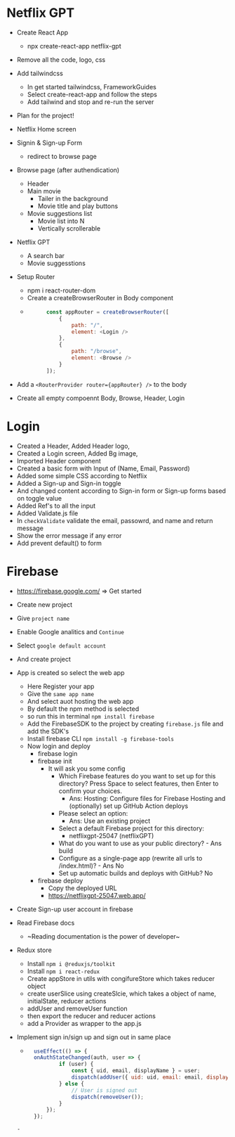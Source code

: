 # Netflix GPT
- Create React App
    - npx create-react-app netflix-gpt
- Remove all the code, logo, css
- Add tailwindcss
    - In get started tailwindcss, FrameworkGuides
    - Select create-react-app and follow the steps
    - Add tailwind and stop and re-run the server

- Plan for the project!
- Netflix Home screen
- Signin & Sign-up Form
    - redirect to browse page
- Browse page (after authendication)
    - Header
    - Main movie
        - Tailer in the background
        - Movie title and play buttons
    - Movie suggestions list
        - Movie list into N
        - Vertically scrollerable
- Netflix GPT
    - A search bar 
    - Movie suggesstions

- Setup Router
    - npm i react-router-dom
    - Create a createBrowserRouter in Body component
    - ```js
            const appRouter = createBrowserRouter([
                {
                    path: "/",
                    element: <Login />
                },
                {
                    path: "/browse",
                    element: <Browse />
                }
            ]);
        ```
- Add a `<RouterProvider router={appRouter} />` to the body
- Create all empty compoennt Body, Browse, Header, Login

# Login 
- Created a Header, Added Header logo, 
- Created a Login screen, Added Bg image, 
- Imported Header component
- Created a basic form with Input of (Name, Email, Password)
- Added some simple CSS according to Netflix
- Added a Sign-up and Sign-in toggle
- And changed content according to Sign-in form or Sign-up forms based on toggle value
- Added Ref's to all the input
- Added Validate.js file
- In `checkValidate` validate the email, passowrd, and name and return message
- Show the error message if any error
- Add prevent default() to form

# Firebase
- https://firebase.google.com/ => Get started
- Create new project
- Give `project name`
- Enable Google analitics and `Continue`
- Select `google default account`
- And create project
- App is created so select the web app
    - Here Register your app
    - Give the `same app name`
    - And select auot hosting the web app
    - By default the npm method is selected
    - so run this in terminal `npm install firebase`
    - Add the FirebaseSDK to the project by creating `firebase.js` file and add the SDK's
    - Install firebase CLI `npm install -g firebase-tools`
    - Now login and deploy
        - firebase login
        - firebase init
            - It will ask you some config
                - Which Firebase features do you want to set up for this directory? Press Space to select features, then Enter to confirm your choices. 
                    - Ans: Hosting: Configure files for Firebase Hosting and (optionally) set up GitHub Action deploys
                - Please select an option: 
                    - Ans: Use an existing project
                - Select a default Firebase project for this directory: 
                    - netflixgpt-25047 (netflixGPT)
                - What do you want to use as your public directory? - Ans build
                - Configure as a single-page app (rewrite all urls to /index.html)? - Ans No
                - Set up automatic builds and deploys with GitHub? No
        - firebase deploy
            - Copy the deployed URL
            - https://netflixgpt-25047.web.app/
- Create Sign-up user account in firebase
- Read Firebase docs
    - ~Reading documentation is the power of developer~
- Redux store
    - Install `npm i @reduxjs/toolkit`
    - Install `npm i react-redux`
    - Create appStore in utils with congifureStore which takes reducer object
    - create userSlice using createSlcie, which takes a object of  name, initialState, reducer actions
    - addUser and removeUser function
    - then export the reducer and reducer actions
    - add a Provider as wrapper to the app.js 

- Implement sign in/sign up and sign out in same place
    - ```js
        useEffect(() => {
		onAuthStateChanged(auth, user => {
                if (user) {
                    const { uid, email, displayName } = user;
                    dispatch(addUser({ uid: uid, email: email, displayName: displayName }));
                } else {
                    // User is signed out
                    dispatch(removeUser());
                }
            });
        });
    ```
    - 
